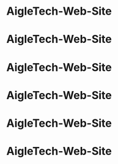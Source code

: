 # AigleTech-Web-Site
# AigleTech-Web-Site
# AigleTech-Web-Site
# AigleTech-Web-Site
# AigleTech-Web-Site
# AigleTech-Web-Site
